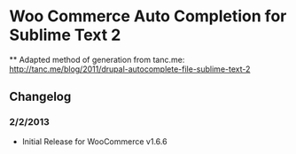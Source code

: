 # Woo Commerce Auto Completion for Sublime Text 2 #

** Adapted method of generation from tanc.me:
http://tanc.me/blog/2011/drupal-autocomplete-file-sublime-text-2

## Changelog ##

### 2/2/2013 ###
* Initial Release for WooCommerce v1.6.6

